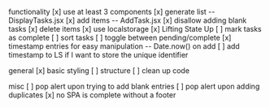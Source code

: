 functionality
[x] use at least 3 components
[x] generate list -- DisplayTasks.jsx
[x] add items -- AddTask.jsx
[x] disallow adding blank tasks
[x] delete items
[x] use localstorage 
[x] Lifting State Up
[ ] mark tasks as complete
[ ] sort tasks
[ ] toggle between pending/complete
[x] timestamp entries for easy manipulation -- Date.now() on add
[ ] add timestamp to LS if I want to store the unique identifier

general
[x] basic styling
[ ] structure
[ ] clean up code


misc
[ ] pop alert upon trying to add blank entries
[ ] pop alert upon adding duplicates
[x] no SPA is complete without a footer